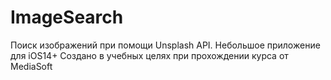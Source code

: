 # ImageSearch
Поиск изображений при помощи Unsplash API.
Небольшое приложение для iOS14+
Создано в учебных целях при прохождении курса от MediaSoft
